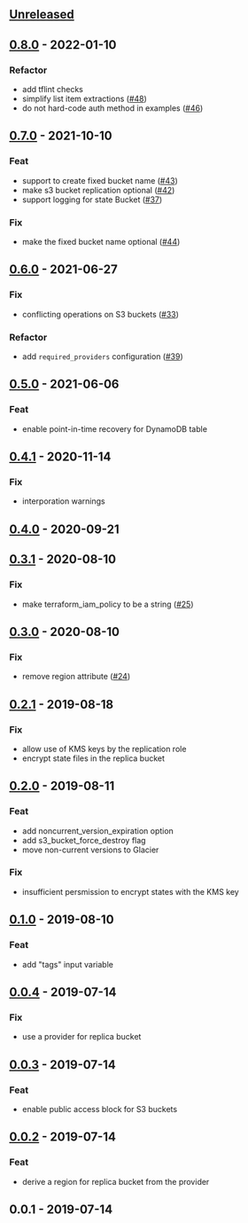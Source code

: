 <a name="unreleased"></a>
## [Unreleased]


<a name="0.8.0"></a>
## [0.8.0] - 2022-01-10
### Refactor
- add tflint checks
- simplify list item extractions ([#48](https://github.com/nozaq/terraform-aws-remote-state-s3-backend/issues/48))
- do not hard-code auth method in examples ([#46](https://github.com/nozaq/terraform-aws-remote-state-s3-backend/issues/46))


<a name="0.7.0"></a>
## [0.7.0] - 2021-10-10
### Feat
- support to create fixed bucket name ([#43](https://github.com/nozaq/terraform-aws-remote-state-s3-backend/issues/43))
- make s3 bucket replication optional ([#42](https://github.com/nozaq/terraform-aws-remote-state-s3-backend/issues/42))
- support logging for state Bucket ([#37](https://github.com/nozaq/terraform-aws-remote-state-s3-backend/issues/37))

### Fix
- make the fixed bucket name optional ([#44](https://github.com/nozaq/terraform-aws-remote-state-s3-backend/issues/44))


<a name="0.6.0"></a>
## [0.6.0] - 2021-06-27
### Fix
- conflicting operations on S3 buckets ([#33](https://github.com/nozaq/terraform-aws-remote-state-s3-backend/issues/33))

### Refactor
- add `required_providers` configuration ([#39](https://github.com/nozaq/terraform-aws-remote-state-s3-backend/issues/39))


<a name="0.5.0"></a>
## [0.5.0] - 2021-06-06
### Feat
- enable point-in-time recovery for DynamoDB table


<a name="0.4.1"></a>
## [0.4.1] - 2020-11-14
### Fix
- interporation warnings


<a name="0.4.0"></a>
## [0.4.0] - 2020-09-21

<a name="0.3.1"></a>
## [0.3.1] - 2020-08-10
### Fix
- make terraform_iam_policy to be a string ([#25](https://github.com/nozaq/terraform-aws-remote-state-s3-backend/issues/25))


<a name="0.3.0"></a>
## [0.3.0] - 2020-08-10
### Fix
- remove region attribute ([#24](https://github.com/nozaq/terraform-aws-remote-state-s3-backend/issues/24))


<a name="0.2.1"></a>
## [0.2.1] - 2019-08-18
### Fix
- allow use of KMS keys by the replication role
- encrypt state files in the replica bucket


<a name="0.2.0"></a>
## [0.2.0] - 2019-08-11
### Feat
- add noncurrent_version_expiration option
- add s3_bucket_force_destroy flag
- move non-current versions to Glacier

### Fix
- insufficient persmission to encrypt states with the KMS key


<a name="0.1.0"></a>
## [0.1.0] - 2019-08-10
### Feat
- add "tags" input variable


<a name="0.0.4"></a>
## [0.0.4] - 2019-07-14
### Fix
- use a provider for replica bucket


<a name="0.0.3"></a>
## [0.0.3] - 2019-07-14
### Feat
- enable public access block for S3 buckets


<a name="0.0.2"></a>
## [0.0.2] - 2019-07-14
### Feat
- derive a region for replica bucket from the provider


<a name="0.0.1"></a>
## 0.0.1 - 2019-07-14

[Unreleased]: https://github.com/nozaq/terraform-aws-remote-state-s3-backend/compare/0.8.0...HEAD
[0.8.0]: https://github.com/nozaq/terraform-aws-remote-state-s3-backend/compare/0.7.0...0.8.0
[0.7.0]: https://github.com/nozaq/terraform-aws-remote-state-s3-backend/compare/0.6.0...0.7.0
[0.6.0]: https://github.com/nozaq/terraform-aws-remote-state-s3-backend/compare/0.5.0...0.6.0
[0.5.0]: https://github.com/nozaq/terraform-aws-remote-state-s3-backend/compare/0.4.1...0.5.0
[0.4.1]: https://github.com/nozaq/terraform-aws-remote-state-s3-backend/compare/0.4.0...0.4.1
[0.4.0]: https://github.com/nozaq/terraform-aws-remote-state-s3-backend/compare/0.3.1...0.4.0
[0.3.1]: https://github.com/nozaq/terraform-aws-remote-state-s3-backend/compare/0.3.0...0.3.1
[0.3.0]: https://github.com/nozaq/terraform-aws-remote-state-s3-backend/compare/0.2.1...0.3.0
[0.2.1]: https://github.com/nozaq/terraform-aws-remote-state-s3-backend/compare/0.2.0...0.2.1
[0.2.0]: https://github.com/nozaq/terraform-aws-remote-state-s3-backend/compare/0.1.0...0.2.0
[0.1.0]: https://github.com/nozaq/terraform-aws-remote-state-s3-backend/compare/0.0.4...0.1.0
[0.0.4]: https://github.com/nozaq/terraform-aws-remote-state-s3-backend/compare/0.0.3...0.0.4
[0.0.3]: https://github.com/nozaq/terraform-aws-remote-state-s3-backend/compare/0.0.2...0.0.3
[0.0.2]: https://github.com/nozaq/terraform-aws-remote-state-s3-backend/compare/0.0.1...0.0.2
